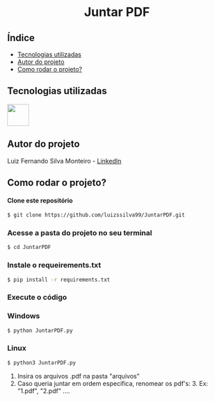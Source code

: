 <h1 align="center"> Juntar PDF </h1>

## Índice
- <a href="tecnologias">Tecnologias utilizadas</a>
- <a href="autores">Autor do projeto<a/>
- <a href="rodas">Como rodar o projeto?<a/>

## Tecnologias utilizadas

<img height="50" src="https://cdn.jsdelivr.net/gh/devicons/devicon/icons/python/python-original-wordmark.svg" />
          

## Autor do projeto

Luiz Fernando Silva Monteiro - [LinkedIn](https://www.linkedin.com/in/lf-monteiro/)

## Como rodar o projeto?

#### Clone este repositório
```bash
$ git clone https://github.com/luizssilva99/JuntarPDF.git
```
### Acesse a pasta do projeto no seu terminal
```bash
$ cd JuntarPDF
```
### Instale o requeirements.txt
```bash
$ pip install -r requirements.txt
```
### Execute o código
### Windows
```bash
$ python JuntarPDF.py
```
### Linux
```bash
$ python3 JuntarPDF.py
```

1. Insira os arquivos .pdf na pasta "arquivos"
2. Caso queria juntar em ordem especifica, renomear os pdf's:
   3. Ex: "1.pdf", "2.pdf" ....